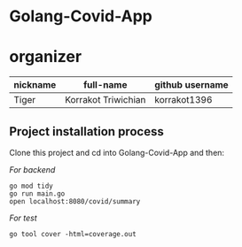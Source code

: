 # Golang-Covid-App
# organizer

| nickname | full-name           | github username |
| -------- | ------------------- | --------------- |
| Tiger    | Korrakot Triwichian | korrakot1396    |

## Project installation process

Clone this project and cd into Golang-Covid-App and then:

_For backend_

```shell
go mod tidy
go run main.go
open localhost:8080/covid/summary
```

_For test_

```shell
go tool cover -html=coverage.out 
```

